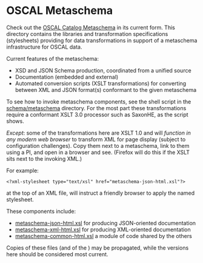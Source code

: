 # OSCAL Metaschema

Check out the [OSCAL Catalog Metaschema](../../schema/metaschema/oscal-catalog-metaschema.xml) in its current form. This directory contains the libraries and transformation specifications (stylesheets) providing for data transformations in support of a metaschema infrastructure for OSCAL data.

Current features of the metaschema:

* XSD and JSON Schema production, coordinated from a unified source
* Documentation (embedded and external)
* Automated conversion scripts (XSLT transformations) for converting between XML and JSON format(s) conformant to the given metaschema

To see how to invoke metaschema components, see the shell script in the [schema/metaschema](../../schema/metaschema) directory. For the most part these transformations require a conformant XSLT 3.0 processor such as SaxonHE, as the script shows.

*Except*: some of the transformations here are XSLT 1.0 and will *function in any modern web browser* to transform XML for page display (subject to configuration challenges). Copy them next to a metaschema, link to them using a PI, and open in a browser and see. (Firefox will do this if the XSLT sits next to the invoking XML.)

For example:

```
<?xml-stylesheet type="text/xsl" href="metaschema-json-html.xsl"?>

```

at the top of an XML file, will instruct a friendly browser to apply the named stylesheet.

These components include:

* [metaschema-json-html.xsl](metaschema-json-html.xsl) for producing JSON-oriented documentation
* [metaschema-xml-html.xsl](metaschema-xml-html.xsl) for producing XML-oriented documentation
* [metaschema-common-html.xsl](metaschema-common-html.xsl) a module of code shared by the others

Copies of these files (and of the ) may be propagated, while the versions here should be considered most current.
